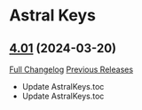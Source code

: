 # Astral Keys

## [4.01](https://github.com/astralguild/AstralKeys/tree/4.01) (2024-03-20)
[Full Changelog](https://github.com/astralguild/AstralKeys/compare/4.00...4.01) [Previous Releases](https://github.com/astralguild/AstralKeys/releases)

- Update AstralKeys.toc  
- Update AstralKeys.toc  